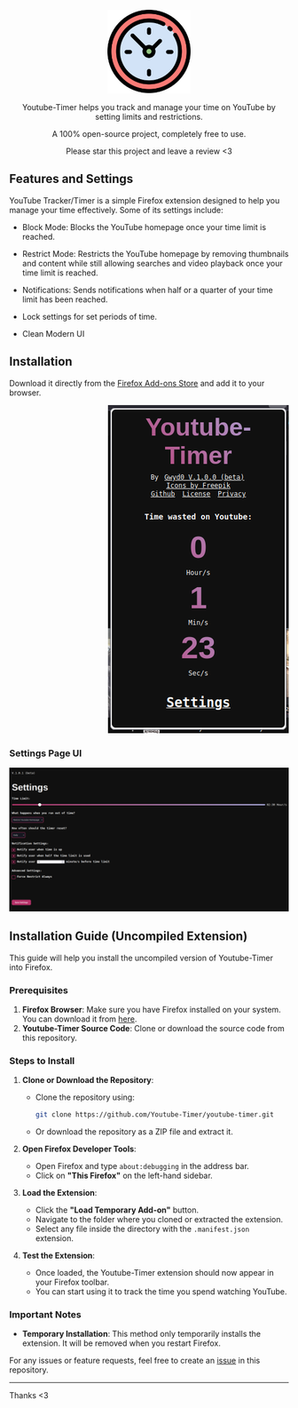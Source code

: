 <p align="center">
  <img src="https://raw.githubusercontent.com/Gwyd0/Youtube-Timer/637ebe2e3c86a5ec96aae1ffada298c278ee78e8/icons/icon.svg" alt="Icon" width="150" height="150">
</p>
<p align="center">Youtube-Timer helps you track and manage your time on YouTube by setting limits and restrictions.</p>  
<p align="center">A 100% open-source project, completely free to use.</p>
<p align="center">Please star this project and leave a review <3 </p>

## Features and Settings

YouTube Tracker/Timer is a simple Firefox extension designed to help you manage your time effectively. Some of its settings include:
* Block Mode: Blocks the YouTube homepage once your time limit is reached.

* Restrict Mode: Restricts the YouTube homepage by removing thumbnails and content while still allowing searches and video playback once your time limit is reached.

* Notifications: Sends notifications when half or a quarter of your time limit has been reached.
  
* Lock settings for set periods of time.

* Clean Modern UI
  
## Installation
<p align="left">Download it directly from the <a href="https://addons.mozilla.org/en-GB/firefox/addon/yt-tracker/">Firefox Add-ons Store</a> and add it to your browser.</p>
<p align="right">
  <img src="https://github.com/Gwyd0/Youtube-Timer/blob/main/screenshots/UI.png?raw=true" alt="Popup">
</p>

### Settings Page UI
![UI Screenshot 2](https://github.com/Gwyd0/Youtube-Timer/blob/main/screenshots/UI2.png?raw=true)


## Installation Guide (Uncompiled Extension)

This guide will help you install the uncompiled version of Youtube-Timer into Firefox.

### Prerequisites
1. **Firefox Browser**: Make sure you have Firefox installed on your system. You can download it from [here](https://www.mozilla.org/firefox/).
2. **Youtube-Timer Source Code**: Clone or download the source code from this repository.

### Steps to Install
1. **Clone or Download the Repository**:
   - Clone the repository using:
     ```bash
     git clone https://github.com/Youtube-Timer/youtube-timer.git
     ```
   - Or download the repository as a ZIP file and extract it.

2. **Open Firefox Developer Tools**:
   - Open Firefox and type `about:debugging` in the address bar.
   - Click on **"This Firefox"** on the left-hand sidebar.

3. **Load the Extension**:
   - Click the **"Load Temporary Add-on"** button.
   - Navigate to the folder where you cloned or extracted the extension.
   - Select any file inside the directory with the `.manifest.json` extension.

4. **Test the Extension**:
   - Once loaded, the Youtube-Timer extension should now appear in your Firefox toolbar.
   - You can start using it to track the time you spend watching YouTube.

### Important Notes
- **Temporary Installation**: This method only temporarily installs the extension. It will be removed when you restart Firefox.

For any issues or feature requests, feel free to create an [issue](https://github.com/gwyd0/youtube-timer/issues) in this repository.

---

Thanks <3
